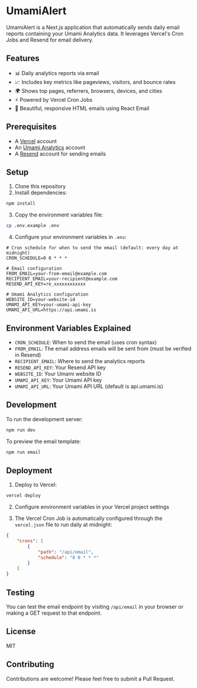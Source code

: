 # UmamiAlert

UmamiAlert is a Next.js application that automatically sends daily email reports containing your Umami Analytics data. It leverages Vercel's Cron Jobs and Resend for email delivery.

## Features

- 📊 Daily analytics reports via email
- 📈 Includes key metrics like pageviews, visitors, and bounce rates
- 🌍 Shows top pages, referrers, browsers, devices, and cities
- ⚡ Powered by Vercel Cron Jobs
- 📧 Beautiful, responsive HTML emails using React Email

## Prerequisites

- A [Vercel](https://vercel.com) account
- An [Umami Analytics](https://umami.is) account
- A [Resend](https://resend.com) account for sending emails

## Setup

1. Clone this repository
2. Install dependencies:

```bash
npm install
```

3. Copy the environment variables file:
```bash
cp .env.example .env
```

4. Configure your environment variables in `.env`:

```env
# Cron schedule for when to send the email (default: every day at midnight)
CRON_SCHEDULE=0 0 * * *

# Email configuration
FROM_EMAIL=your-from-email@example.com
RECIPIENT_EMAIL=your-recipient@example.com
RESEND_API_KEY=re_xxxxxxxxxxxx

# Umami Analytics configuration
WEBSITE_ID=your-website-id
UMAMI_API_KEY=your-umami-api-key
UMAMI_API_URL=https://api.umami.is
```

## Environment Variables Explained

- `CRON_SCHEDULE`: When to send the email (uses cron syntax)
- `FROM_EMAIL`: The email address emails will be sent from (must be verified in Resend)
- `RECIPIENT_EMAIL`: Where to send the analytics reports
- `RESEND_API_KEY`: Your Resend API key
- `WEBSITE_ID`: Your Umami website ID
- `UMAMI_API_KEY`: Your Umami API key
- `UMAMI_API_URL`: Your Umami API URL (default is api.umami.is)

## Development

To run the development server:

```bash
npm run dev
```

To preview the email template:

```bash
npm run email
```

## Deployment

1. Deploy to Vercel:
```bash
vercel deploy
```

2. Configure environment variables in your Vercel project settings

3. The Vercel Cron Job is automatically configured through the `vercel.json` file to run daily at midnight:

```json
{
    "crons": [
        {
            "path": "/api/email",
            "schedule": "0 0 * * *"
        }
    ]
}
```

## Testing

You can test the email endpoint by visiting `/api/email` in your browser or making a GET request to that endpoint.

## License

MIT

## Contributing

Contributions are welcome! Please feel free to submit a Pull Request.
